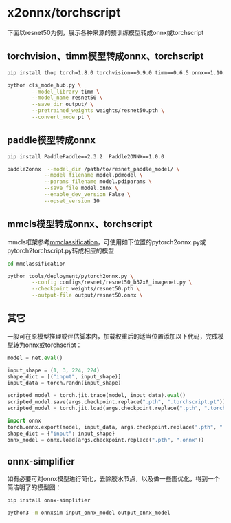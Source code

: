 # x2onnx/torchscript

下面以resnet50为例，展示各种来源的预训练模型转成onnx或torchscript

## torchvision、timm模型转成onnx、torchscript

```bash
pip install thop torch=1.8.0 torchvision==0.9.0 timm==0.6.5 onnx==1.10.0   

python cls_mode_hub.py \
        --model_library timm \
        --model_name resnet50 \
        --save_dir output/ \
        --pretrained_weights weights/resnet50.pth \
        --convert_mode pt \
```

## paddle模型转成onnx
```bash
pip install PaddlePaddle==2.3.2  Paddle2ONNX==1.0.0

paddle2onnx  --model_dir /path/to/resnet_paddle_model/ \
            --model_filename model.pdmodel \
            --params_filename model.pdiparams \
            --save_file model.onnx \
            --enable_dev_version False \
            --opset_version 10
```

## mmcls模型转成onnx、torchscript

mmcls框架参考[mmclassification](https://github.com/open-mmlab/mmclassification)，可使用如下位置的pytorch2onnx.py或pytorch2torchscript.py转成相应的模型

```bash
cd mmclassification

python tools/deployment/pytorch2onnx.py \
        --config configs/resnet/resnet50_b32x8_imagenet.py \
        --checkpoint weights/resnet50.pth \
        --output-file output/resnet50.onnx \
```


## 其它

一般可在原模型推理或评估脚本内，加载权重后的适当位置添加以下代码，完成模型转为onnx或torchscript：

```python
model = net.eval()

input_shape = (1, 3, 224, 224)
shape_dict = [("input", input_shape)]
input_data = torch.randn(input_shape)

scripted_model = torch.jit.trace(model, input_data).eval()
scripted_model.save(args.checkpoint.replace(".pth", ".torchscript.pt"))
scripted_model = torch.jit.load(args.checkpoint.replace(".pth", ".torchscript.pt"))

import onnx
torch.onnx.export(model, input_data, args.checkpoint.replace(".pth", ".onnx"), input_names=["input"], output_names=["output"], opset_version=10)
shape_dict = {"input": input_shape}
onnx_model = onnx.load(args.checkpoint.replace(".pth", ".onnx"))
```

## onnx-simplifier
如有必要可对onnx模型进行简化，去除胶水节点，以及做一些图优化，得到一个简洁明了的模型图：

```bash
pip install onnx-simplifier

python3 -m onnxsim input_onnx_model output_onnx_model
```